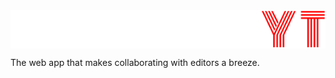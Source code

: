 <img align="center" src="images/confluenceYT_white.svg">

The web app that makes collaborating with editors a breeze.